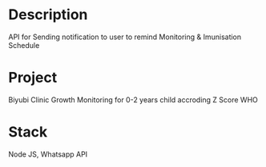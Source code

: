 # Description
API for Sending notification to user to remind Monitoring & Imunisation Schedule

# Project 
Biyubi Clinic Growth Monitoring for 0-2 years child accroding Z Score WHO

# Stack
Node JS, Whatsapp API



